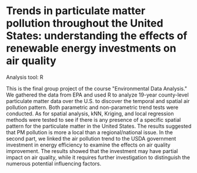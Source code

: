 # Trends in particulate matter pollution throughout the United States: understanding the effects of renewable energy investments on air quality

Analysis tool: R

This is the final group project of the course "Environmental Data Analysis." We gathered the data from EPA and used R to analyze 19-year county-level particulate matter data over the U.S. to discover the temporal and spatial air pollution pattern. Both parametric and non-parametric trend tests were conducted. As for spatial analysis, kNN, Kriging, and local regression methods were tested to see if there is any presence of a specific spatial pattern for the particulate matter in the United States. The results suggested that PM pollution is more a local than a regional/national issue. In the second part, we linked the air pollution trend to the USDA government investment in energy efficiency to examine the effects on air quality improvement. The results showed that the investment may have partial impact on air quality, while it requires further investigation to distinguish the numerous potential influencing factors.
